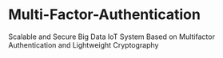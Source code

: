 # Multi-Factor-Authentication
Scalable and Secure Big Data IoT System Based on Multifactor Authentication and Lightweight Cryptography
